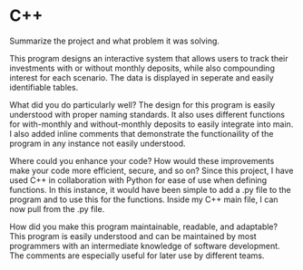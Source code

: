# C++

Summarize the project and what problem it was solving.

This program designs an interactive system that allows users to track their investments with or without monthly deposits, while also compounding interest for each scenario. The data is displayed in seperate and easily identifiable tables. 

What did you do particularly well?
The design for this program is easily understood with proper naming standards. It also uses different functions for with-monthly and without-monthly deposits to easily integrate into main. I also added inline comments that demonstrate the functionaility of the program in any instance not easily understood.  


Where could you enhance your code? How would these improvements make your code more efficient, secure, and so on?
Since this project, I have used C++ in collaboration with Python for ease of use when defining functions. In this instance, it would have been simple to add a .py file to the program and to use this for the functions. Inside my C++ main file, I can now pull from the .py file. 



How did you make this program maintainable, readable, and adaptable?
This program is easily understood and can be maintained by most programmers with an intermediate knowledge of software development. The comments are especially useful for later use by different teams. 
